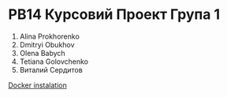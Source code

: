 # PB14 Курсовий Проект Група 1
1. Alina Prokhorenko
2. Dmitryi Obukhov
3. Olena Babych
5. Tetiana Golovchenko
6. Виталий Сердитов

[Docker instalation](docs/how_install_docker.md)

